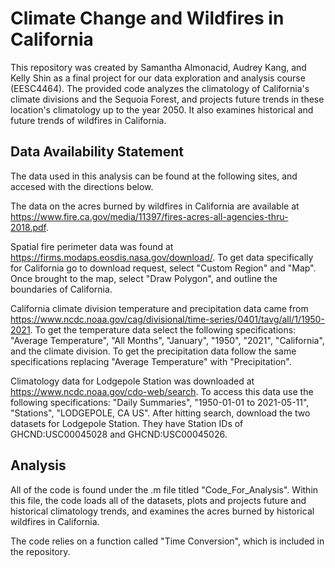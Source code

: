 # Climate Change and Wildfires in California 

This repository was created by Samantha Almonacid, Audrey Kang, and Kelly Shin as 
a final project for our data exploration and analysis course (EESC4464). The provided
code analyzes the climatology of California's climate divisions and the Sequoia Forest,
and projects future trends in these location's climatology up to the year 2050. It also examines
historical and future trends of wildfires in California. 

## Data Availability Statement

The data used in this analysis can be found at the following sites, and accesed with the
directions below. 

The data on the acres burned by wildfires in California are available at 
https://www.fire.ca.gov/media/11397/fires-acres-all-agencies-thru-2018.pdf. 

Spatial fire perimeter data was found at https://firms.modaps.eosdis.nasa.gov/download/. To get data specifically for California go to download request, select "Custom Region" and "Map". 
Once brought to the map, select "Draw Polygon", and outline the boundaries of California. 

California climate division temperature and precipitation data came from https://www.ncdc.noaa.gov/cag/divisional/time-series/0401/tavg/all/1/1950-2021. 
To get the temperature data select the following specifications: "Average Temperature", "All Months", "January", "1950", "2021", "California", and the climate
division. To get the precipitation data follow the same specifications replacing "Average Temperature" with "Precipitation". 

Climatology data for Lodgepole Station was downloaded at https://www.ncdc.noaa.gov/cdo-web/search. To access this data use the following specifications: 
"Daily Summaries", "1950-01-01 to 2021-05-11", "Stations", "LODGEPOLE, CA US". After hitting search, download the two datasets for Lodgepole Station. They have Station IDs of
GHCND:USC00045028 and GHCND:USC00045026. 

## Analysis
All of the code is found under the .m file titled "Code_For_Analysis". Within this file, the code loads all of the datasets, plots and projects future
and historical climatology trends, and examines the acres burned by historical wildfires in California. 

The code relies on a function called "Time Conversion", which is included in the repository. 

